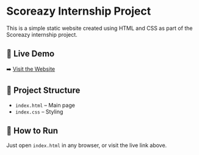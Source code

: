 # Scoreazy Internship Project

This is a simple static website created using HTML and CSS as part of the Scoreazy internship project.

## 🔗 Live Demo

➡️ [Visit the Website](https://Akash9541.github.io/Scoreazy)

## 📁 Project Structure

- `index.html` – Main page
- `index.css` – Styling

## 🚀 How to Run

Just open `index.html` in any browser, or visit the live link above.
